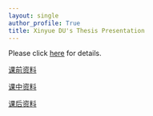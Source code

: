 ```yaml
---
layout: single
author_profile: True
title: Xinyue DU's Thesis Presentation
---
```


Please click [here](https://cslabor.github.io/misc) for details.

[课前资料](https://drive.google.com/drive/u/1/folders/10n4ylrJPa8BmYDS5lg0WCcOcKAyPiezD)


[课中资料](https://drive.google.com/drive/u/1/folders/1FMTnTuqDIjm8WcA5-rdt2GHB20nLYLV6)


[课后资料](https://drive.google.com/drive/u/1/folders/1jBzMIbM9c_6fKLJwSSOIVbVXVyhwe9QT)
